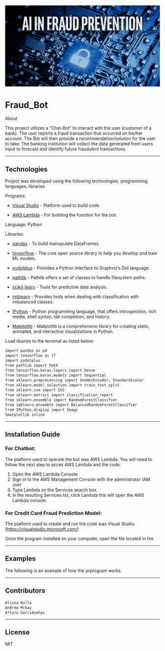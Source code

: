 ![](_images/AI_Fraud_Logo.png)


# Fraud_Bot

About

This project utilizes a “Chat-Bot” to interact with the user (customer of a bank). The user reports a fraud transaction that occurred on his/her account. The Bot will then provide a recommendation/solution for the user to take. The banking institution will collect the data generated from users input to forecast and identify future fraudulent transactions. 

---

## Technologies

Project was developed using the following technologies, programming languages, libraries

Programs: 

* [Visual Studio](https://visualstudio.microsoft.com/) - Platform used to build code.

* [AWS Lambda](htts://aws.amazon.com/lambda/) - For building the function for the bot.


Language: Python


Libraries:

* [pandas](https://pandas.pydata.org/docs) - To build manupulate DataFrames.

* [tensorflow](https://www.tensorflow.org/) - The core open source library to help you develop and train ML models.

* [pydotplus](https://pypi.org/project/pydotplus/) - Provides a Python Interface to Graphviz’s Dot language.

* [pathlib](https://pypi.org/project/pathlib/) - Pathlib offers a set of classes to handle filesystem paths.

* [scikit-learn](https://scikit-learn.org/stable/) - Tools for predictive data analysis.

* [imblearn](https://imbalanced-learn.org/stable/) - Provides tools when dealing with classification with imbalanced classes.

* [IPython](https://ipython.org/) - Python programming language, that offers introspection, rich media, shell syntax, tab completion, and history.

* [Matplotlib](https://matplotlib.org/) - Matplotlib is a comprehensive library for creating static, animated, and interactive visualizations in Python.

Load libaries to the terminal as listed below:

```
import pandas as pd
import tensorflow as tf
import pydotplus
from pathlib import Path
from tensorflow.keras.layers import Dense
from tensorflow.keras.models import Sequential
from sklearn.preprocessing import OneHotEncoder, StandardScaler
from sklearn.model_selection import train_test_split
from sklearn.svm import SVC
from sklearn.metrics import classification_report
from sklearn.ensemble import RandomForestClassifier
from imblearn.ensemble import BalancedRandomForestClassifier
from IPython.display import Image
%matplotlib inline
```

---

## Installation Guide

### For Chatbot: 
The platform used to operate the bot was AWS Lambda. You will need to follow the next step to acces AWS Lambda and the code.

1. Open the AWS Lambda Console
2. Sign in to the AWS Management Console with the administrator IAM user
3. Type Lambda on the Services search box.
4. In the resulting Services list, click Lambda this will open the AWS Lambda console.


### For Credit Card Fraud Prediction Model: 
The platform used to create and run the code was Visual Studio.
(https://visualstudio.microsoft.com/)

Once the program installed on your computer, open the file located in the 


---

## Examples

The following is an example of how the prprogram works.




---

## Contributors
```
Alissa Bolla
Andrew Mckay
Arturo Garcidueñas
```
---

## License

MIT
